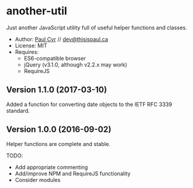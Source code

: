 # another-util
Just another JavaScript utility full of useful helper functions and classes.

* Author: [Paul Cyr](http://thisispaul.ca) // dev@thisispaul.ca
* License: MIT
* Requires:
  * ES6-compatible browser
  * jQuery (v3.1.0, although v2.2.x may work)
  * RequireJS

## Version 1.1.0 (2017-03-10)

Added a function for converting date objects to the IETF RFC 3339 standard.

## Version 1.0.0 (2016-09-02)

Helper functions are complete and stable.

TODO:

* Add appropriate commenting
* Add/improve NPM and RequireJS functionality
* Consider modules
